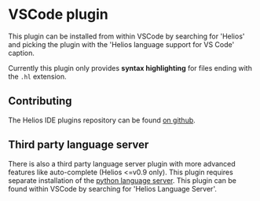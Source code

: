 # VSCode plugin

This plugin can be installed from within VSCode by searching for 'Helios' and picking the plugin with the 'Helios language support for VS Code' caption.

Currently this plugin only provides **syntax highlighting** for files ending with the `.hl` extension.

## Contributing

The Helios IDE plugins repository can be found [on github](https://github.com/Hyperion-BT/helios-ide-plugins).

## Third party language server

There is also a third party language server plugin with more advanced features like auto-complete (Helios <=v0.9 only). This plugin requires separate installation of the [python language server](https://pypi.org/project/helios-language-server). This plugin can be found within VSCode by searching for 'Helios Language Server'.
